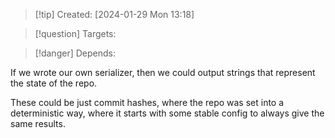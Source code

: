 
>[!tip] Created: [2024-01-29 Mon 13:18]

>[!question] Targets: 

>[!danger] Depends: 

If we wrote our own serializer, then we could output strings that represent the state of the repo.

These could be just commit hashes, where the repo was set into a deterministic way, where it starts with some stable config to always give the same results.